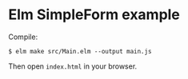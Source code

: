 # Elm SimpleForm example

Compile:

    $ elm make src/Main.elm --output main.js

Then open `index.html` in your browser.
